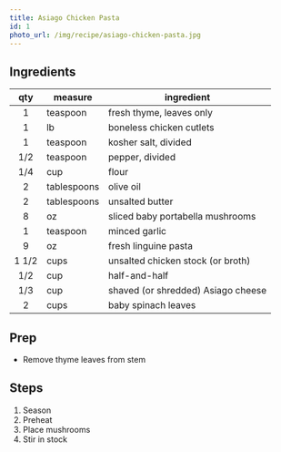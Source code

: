 ```yaml
---
title: Asiago Chicken Pasta
id: 1
photo_url: /img/recipe/asiago-chicken-pasta.jpg
---
```


## Ingredients

|  qty  | measure     | ingredient                         |
| :---: | ----------- | ---------------------------------- |
|   1   | teaspoon    | fresh thyme, leaves only           |
|   1   | lb          | boneless chicken cutlets           |
|   1   | teaspoon    | kosher salt, divided               |
|  1/2  | teaspoon    | pepper, divided                    |
|  1/4  | cup         | flour                              |
|   2   | tablespoons | olive oil                          |
|   2   | tablespoons | unsalted butter                    |
|   8   | oz          | sliced baby portabella mushrooms   |
|   1   | teaspoon    | minced garlic                      |
|   9   | oz          | fresh linguine pasta               |
| 1 1/2 | cups        | unsalted chicken stock (or broth)  |
|  1/2  | cup         | half-and-half                      |
|  1/3  | cup         | shaved (or shredded) Asiago cheese |
|   2   | cups        | baby spinach leaves                |

## Prep

- Remove thyme leaves from stem

## Steps

1. Season
2. Preheat
3. Place mushrooms
4. Stir in stock
